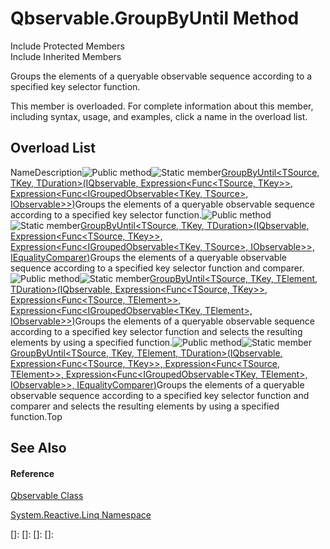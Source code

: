 # Qbservable.GroupByUntil Method

Include Protected Members  
Include Inherited Members

Groups the elements of a queryable observable sequence according to a specified key selector function.

This member is overloaded. For complete information about this member, including syntax, usage, and examples, click a name in the overload list.

## Overload List

NameDescription![Public method](images\Hh303103.pubmethod(en-us,VS.103).gif "Public method")![Static member](images\Hh244319.static(en-us,VS.103).gif "Static member")[GroupByUntil<TSource, TKey, TDuration>(IQbservable<TSource>, Expression<Func<TSource, TKey>>, Expression<Func<IGroupedObservable<TKey, TSource>, IObservable<TDuration>>>)](https://msdn.microsoft.com/en-us/library/m:system.reactive.linq.qbservable.groupbyuntil%60%603(system.reactive.linq.iqbservable%7b%60%600%7d%2csystem.linq.expressions.expression%7bsystem.func%7b%60%600%2c%60%601%7d%7d%2csystem.linq.expressions.expression%7bsystem.func%7bsystem.reactive.linq.igroupedobservable%7b%60%601%2c%60%600%7d%2csystem.iobservable%7b%60%602%7d%7d%7d)(v=VS.103))Groups the elements of a queryable observable sequence according to a specified key selector function.![Public method](images\Hh303103.pubmethod(en-us,VS.103).gif "Public method")![Static member](images\Hh244319.static(en-us,VS.103).gif "Static member")[GroupByUntil<TSource, TKey, TDuration>(IQbservable<TSource>, Expression<Func<TSource, TKey>>, Expression<Func<IGroupedObservable<TKey, TSource>, IObservable<TDuration>>>, IEqualityComparer<TKey>)](https://msdn.microsoft.com/en-us/library/m:system.reactive.linq.qbservable.groupbyuntil%60%603(system.reactive.linq.iqbservable%7b%60%600%7d%2csystem.linq.expressions.expression%7bsystem.func%7b%60%600%2c%60%601%7d%7d%2csystem.linq.expressions.expression%7bsystem.func%7bsystem.reactive.linq.igroupedobservable%7b%60%601%2c%60%600%7d%2csystem.iobservable%7b%60%602%7d%7d%7d%2csystem.collections.generic.iequalitycomparer%7b%60%601%7d)(v=VS.103))Groups the elements of a queryable observable sequence according to a specified key selector function and comparer.![Public method](images\Hh303103.pubmethod(en-us,VS.103).gif "Public method")![Static member](images\Hh244319.static(en-us,VS.103).gif "Static member")[GroupByUntil<TSource, TKey, TElement, TDuration>(IQbservable<TSource>, Expression<Func<TSource, TKey>>, Expression<Func<TSource, TElement>>, Expression<Func<IGroupedObservable<TKey, TElement>, IObservable<TDuration>>>)](https://msdn.microsoft.com/en-us/library/m:system.reactive.linq.qbservable.groupbyuntil%60%604(system.reactive.linq.iqbservable%7b%60%600%7d%2csystem.linq.expressions.expression%7bsystem.func%7b%60%600%2c%60%601%7d%7d%2csystem.linq.expressions.expression%7bsystem.func%7b%60%600%2c%60%602%7d%7d%2csystem.linq.expressions.expression%7bsystem.func%7bsystem.reactive.linq.igroupedobservable%7b%60%601%2c%60%602%7d%2csystem.iobservable%7b%60%603%7d%7d%7d)(v=VS.103))Groups the elements of a queryable observable sequence according to a specified key selector function and selects the resulting elements by using a specified function.![Public method](images\Hh303103.pubmethod(en-us,VS.103).gif "Public method")![Static member](images\Hh244319.static(en-us,VS.103).gif "Static member")[GroupByUntil<TSource, TKey, TElement, TDuration>(IQbservable<TSource>, Expression<Func<TSource, TKey>>, Expression<Func<TSource, TElement>>, Expression<Func<IGroupedObservable<TKey, TElement>, IObservable<TDuration>>>, IEqualityComparer<TKey>)](https://msdn.microsoft.com/en-us/library/m:system.reactive.linq.qbservable.groupbyuntil%60%604(system.reactive.linq.iqbservable%7b%60%600%7d%2csystem.linq.expressions.expression%7bsystem.func%7b%60%600%2c%60%601%7d%7d%2csystem.linq.expressions.expression%7bsystem.func%7b%60%600%2c%60%602%7d%7d%2csystem.linq.expressions.expression%7bsystem.func%7bsystem.reactive.linq.igroupedobservable%7b%60%601%2c%60%602%7d%2csystem.iobservable%7b%60%603%7d%7d%7d%2csystem.collections.generic.iequalitycomparer%7b%60%601%7d)(v=VS.103))Groups the elements of a queryable observable sequence according to a specified key selector function and comparer and selects the resulting elements by using a specified function.Top

## See Also

#### Reference

[Qbservable Class](Qbservable\Qbservable.md)

[System.Reactive.Linq Namespace](System.Reactive.Linq\System.Reactive.Linq.md)

[]: 
[]: 
[]: 
[]: 